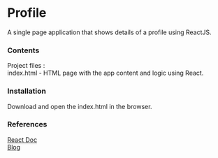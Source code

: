 # Profile
A single page application that shows details of a profile using ReactJS.


### Contents
Project files : <br/>
index.html - HTML page with the app content and logic using React.<br/>


### Installation
Download and open the index.html in the browser.


### References
[React Doc](https://reactjs.org/docs/hello-world.html)</br>
[Blog](https://medium.com/learning-new-stuff/building-your-first-react-js-app-d53b0c98dc)</br>


